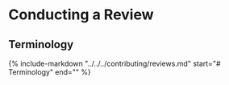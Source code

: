 # Conducting a Review

## Terminology

{%
    include-markdown "../../../contributing/reviews.md"
    start="# Terminology"
    end="<!--intro-end-->"
%}
